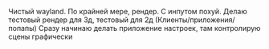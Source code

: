 Чистый wayland. По крайней мере, рендер.
С инпутом похуй.
Делаю тестовый рендер для 3д, тестовый для 2д (Клиенты/приложения/попапы)
Сразу начинаю делать приложение настроек, там контролирую сцены графически
